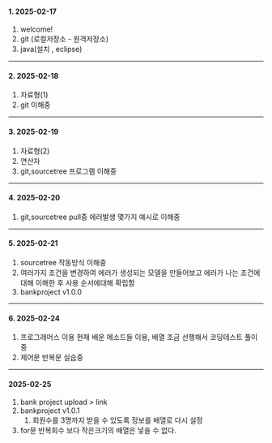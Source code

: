 #### 1. 2025-02-17
  1. welcome!
  2. git (로컬저장소 - 원격저장소)
  3. java(설치 , eclipse)
---
#### 2. 2025-02-18
  1. 자료형(1)
  2. git 이해중
---
#### 3. 2025-02-19
  1. 자료형(2)
  2. 연산자
  3. git,sourcetree 프로그램 이해중
--- 
#### 4. 2025-02-20
  1. git,sourcetree pull중 에러발생 몇가지 예시로 이해중
---
#### 5. 2025-02-21
  1. sourcetree 작동방식 이해중
  2. 여러가지 조건을 변경하여 에러가 생성되는 모델을 만들어보고
     에러가 나는 조건에 대해 이해한 후
     사용 순서에대해 확립함
  3. bankproject v1.0.0
---
#### 6. 2025-02-24
  1. 프로그래머스 이용 현재 배운 메소드들 이용, 배열 조금 선행해서 코딩테스트 풀이중
  2. 제어문 반복문 실습중
---
#### 2025-02-25
  1. bank project upload > link
  2. bankproject v1.0.1
     1) 회원수를 3명까지 받을 수 있도록 정보를 배열로 다시 설정
  3. for문 반복회수 보다 작은크기의 배열은 넣을 수 없다.
